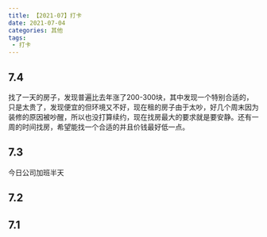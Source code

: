 ```yaml
---
title: 【2021-07】打卡
date: 2021-07-04
categories: 其他
tags:
 - 打卡
---
```


## 7.4

找了一天的房子，发现普遍比去年涨了200-300块，其中发现一个特别合适的，只是太贵了，发现便宜的但环境又不好，现在租的房子由于太吵，好几个周末因为装修的原因被吵醒，所以也没打算续约，现在找房最大的要求就是要安静。还有一周的时间找房，希望能找一个合适的并且价钱最好低一点。

## 7.3

今日公司加班半天

## 7.2

## 7.1
